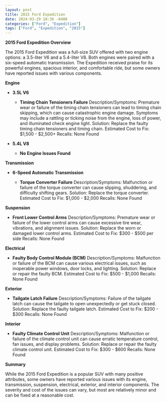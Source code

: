 ```yaml
---
layout: post
title: 2015 Ford Expedition
date: 2024-03-29 10:36 -0400
categories: ["Ford", "Expedition"]
tags: ["Ford", "Expedition", "2015"]
---
```

**2015 Ford Expedition Overview**

The 2015 Ford Expedition was a full-size SUV offered with two engine options: a 3.5-liter V6 and a 5.4-liter V8. Both engines were paired with a six-speed automatic transmission. The Expedition received praise for its powerful engines, spacious interior, and comfortable ride, but some owners have reported issues with various components.

**Engine**

* **3.5L V6**

    * **Timing Chain Tensioners Failure**
    Description/Symptoms: Premature wear or failure of the timing chain tensioners can lead to timing chain skipping, which can cause catastrophic engine damage. Symptoms may include a rattling or ticking noise from the engine, loss of power, and illuminated check engine light.
    Solution: Replace the faulty timing chain tensioners and timing chain.
    Estimated Cost to Fix: $1,500 - $2,500+
    Recalls: None Found

* **5.4L V8**

    * **No Engine Issues Found**

**Transmission**

* **6-Speed Automatic Transmission**

    * **Torque Converter Failure**
    Description/Symptoms: Malfunction or failure of the torque converter can cause slipping, shuddering, and difficulty shifting gears.
    Solution: Replace the torque converter.
    Estimated Cost to Fix: $1,000 - $2,000
    Recalls: None Found

**Suspension**

* **Front Lower Control Arms**
    Description/Symptoms: Premature wear or failure of the lower control arms can cause excessive tire wear, vibrations, and alignment issues.
    Solution: Replace the worn or damaged lower control arms.
    Estimated Cost to Fix: $300 - $500 per side
    Recalls: None Found

**Electrical**

* **Faulty Body Control Module (BCM)**
    Description/Symptoms: Malfunction or failure of the BCM can cause various electrical issues, such as inoperable power windows, door locks, and lighting.
    Solution: Replace or repair the faulty BCM.
    Estimated Cost to Fix: $500 - $1,000
    Recalls: None Found

**Exterior**

* **Tailgate Latch Failure**
    Description/Symptoms: Failure of the tailgate latch can cause the tailgate to open unexpectedly or get stuck closed.
    Solution: Replace the faulty tailgate latch.
    Estimated Cost to Fix: $200 - $300
    Recalls: None Found

**Interior**

* **Faulty Climate Control Unit**
    Description/Symptoms: Malfunction or failure of the climate control unit can cause erratic temperature control, fan issues, and display problems.
    Solution: Replace or repair the faulty climate control unit.
    Estimated Cost to Fix: $300 - $600
    Recalls: None Found

**Summary**

While the 2015 Ford Expedition is a popular SUV with many positive attributes, some owners have reported various issues with its engine, transmission, suspension, electrical, exterior, and interior components. The severity and cost of the issues can vary, but most are relatively minor and can be fixed at a reasonable cost.
